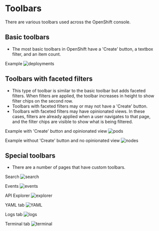 # Toolbars

There are various toolbars used across the OpenShift console.


## Basic toolbars
* The most basic toolbars in OpenShift have a 'Create' button, a textbox filter, and an item count.

Example
![deployments](img/deployments-today.png)

## Toolbars with faceted filters
* This type of toolbar is similar to the basic toolbar but adds faceted filters. When filters are applied, the toolbar increases in height to show filter chips on the second row.
* Toolbars with faceted filters may or may not have a 'Create' button.
* Toolbars with faceted filters may have opinionated views. In these cases, filters are already applied when a user navigates to that page, and the filter chips are visible to show what is being filtered.

Example with 'Create' button and opinionated view
![pods](img/pods-today.png)

Example without 'Create' button and no opinionated view
![nodes](img/nodes-today.png)

## Special toolbars
* There are a number of pages that have custom toolbars.

Search
![search](img/search-today.png)

Events
![events](img/events-today.png)

API Explorer
![explorer](img/explorer-today.png)

YAML tab
![YAML](img/yaml-today.png)

Logs tab
![logs](img/logs-today.png)

Terminal tab
![terminal](img/terminal-today.png)
